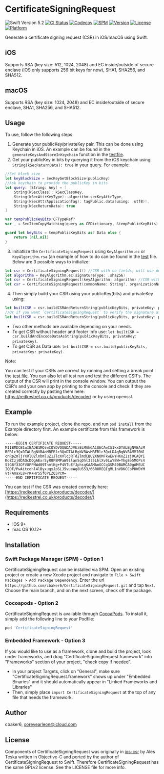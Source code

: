 # CertificateSigningRequest
![Swift Version 5.2](https://img.shields.io/badge/swift-v5.2-yellow.svg)
[![CI Status](https://github.com/cbaker6/CertificateSigningRequest/workflows/build/badge.svg?branch=main)](https://github.com/cbaker6/CertificateSigningRequest/actions?query=workflow%3Abuild+branch%3Amain)
[![Codecov](https://codecov.io/gh/cbaker6/CertificateSigningRequest/branches/main/graph/badge.svg)](https://codecov.io/gh/cbaker6/CertificateSigningRequest/branches/main)
[![SPM](https://img.shields.io/badge/swift%20package%20manager-compatible-brightgreen.svg)](https://github.com/apple/swift-package-manager)
[![Version](https://img.shields.io/cocoapods/v/CertificateSigningRequest.svg?style=flat)](https://cocoapods.org/pods/CertificateSigningRequest)
[![License](https://img.shields.io/cocoapods/l/CertificateSigningRequest.svg?style=flat)](https://cocoapods.org/pods/CertificateSigningRequest)
[![Platform](https://img.shields.io/cocoapods/p/CertificateSigningRequest.svg?style=flat)](https://cocoapods.org/pods/CertificateSigningRequest)

Generate a certificate signing request (CSR) in iOS/macOS using Swift.

## iOS
Supports RSA (key size: 512, 1024, 2048) and EC inside/outside of secure enclave (iOS only supports 256 bit keys for now), SHA1, SHA256, and SHA512. 

## macOS
Supports RSA (key size: 1024, 2048) and EC inside/outside of secure enclave, SHA1, SHA256, and SHA512. 

## Usage

To use, follow the following steps:

1. Generate your publicKey/privateKey pair. This can be done using Keychain in iOS. An example can be found in the `generateKeysAndStoreInKeychain` function in the [testfile](https://github.com/cbaker6/CertificateSigningRequest/blob/main/Example/Tests/Tests.swift#L440).
2.  Get your publicKey in bits by querying it from the iOS keychain using `String(kSecReturnData): true` in your query. For example:

```swift
//Set block size
let keyBlockSize = SecKeyGetBlockSize(publicKey)
//Ask keychain to provide the publicKey in bits
let query: [String: Any] = [
    String(kSecClass): kSecClassKey,
    String(kSecAttrKeyType): algorithm.secKeyAttrType,
    String(kSecAttrApplicationTag): tagPublic.data(using: .utf8)!,
    String(kSecReturnData): true
]

var tempPublicKeyBits:CFTypeRef?
var _ = SecItemCopyMatching(query as CFDictionary, &tempPublicKeyBits)

guard let keyBits = tempPublicKeyBits as? Data else {
    return (nil,nil)
}
```
3. Initiatlize the `CertificateSigningRequest` using `KeyAlgorithm.ec` or `KeyAlgorithm.rsa` (an example of how to do can be found in the [test](https://github.com/cbaker6/CertificateSigningRequest/blob/main/Example/Tests/Tests.swift#L34) file. Below are 3 possible ways to initialize: 
```swift 
let csr = CertificateSigningRequest() //CSR with no fields, will use defaults of an RSA key with sha512
let algorithm = KeyAlgorithm.ec(signatureType: .sha256)
let csr = CertificateSigningRequest(keyAlgorithm: algorithm) //CSR with a specific key 
let csr = CertificateSigningRequest(commonName: String?, organizationName:String?, organizationUnitName:String?, countryName:String?, stateOrProvinceName:String?, localityName:String?, keyAlgorithm: algorithm) //Define all fields and key algorithm
```

4. Then simply build your CSR using your publicKey(bits) and privateKey using:
 ```swift 
 let builtCSR = csr.buildCSRAndReturnString(publicKeyBits, privateKey: privateKey)
 //Or if you want `CertificateSigningRequest` to verify the signature after building, pass in your publicKey to the same method:
 let builtCSR = csr.buildCSRAndReturnString(publicKeyBits, privateKey: privateKey, publicKey: publicKey)
 ``` 
- Two other methods are available depending on your needs.
- To get CSR without header and footer info use: `let builtCSR = csr.buildAndEncodeDataAsString(publicKeyBits, privateKey: privateKey)`.
- To get CSR as Data use: `let builtCSR = csr.build(publicKeyBits, privateKey: privateKey)`.

Note:

You can test if your CSRs are correct by running and setting a break point the [test file](https://github.com/cbaker6/CertificateSigningRequest/blob/main/Example/Tests/Tests.swift#L66). You can also let all test run and test the different CSR's. The output of the CSR will print in the console window. You can output the CSR's and your own app by printing to the console and check if they are created correctly by pasting them here: https://redkestrel.co.uk/products/decoder/ or by using openssl.

## Example

To run the example project, clone the repo, and run `pod install` from the Example directory first. An example certificate from this framework is below:

```
-----BEGIN CERTIFICATE REQUEST-----
MIIBMDCB1wIBADB1MQswCQYDVQQGDAJVUzELMAkGA1UECAwCS1kxDTALBgNVBAcM
BFRlc3QxDTALBgNVBAoMBFRlc3QxDTALBgNVBAsMBFRlc3QxLDAqBgNVBAMMI0Nl
cnRpZmljYXRlU2lnbmluZ1JlcXVlc3RTd2lmdCBUZXN0MFkwEwYHKoZIzj0CAQYI
KoZIzj0DAQcDQgAExrSyR8PBMPaW9llanSqOhl3l5LhlXv0LwYEW+Yhg8e5MOPs4
SlG8f33OFVUPPNWd09TnmtKg+P4VTuEfJphsqKAAMAoGCCqGSM49BAMCA0gAMEUC
IQDF/PwAitcohl4lByxuqxJpSLJ5vueWq8US53/66RUREQIgMLInVDKCCoPHWDYM
vtFAmaxL8+rK+Hr55f0PLZQ5PcM=
-----END CERTIFICATE REQUEST-----
```

You can test if the CSR was created correctly here: [https://redkestrel.co.uk/products/decoder/](https://redkestrel.co.uk/products/decoder/)

## Requirements
- iOS 9+
- mac OS 10.12+

## Installation

### Swift Package Manager (SPM) - Option 1
CertificateSigningRequest can be installed via SPM. Open an existing project or create a new Xcode project and navigate to `File > Swift Packages > Add Package Dependency`. Enter the url `https://github.com/cbaker6/CertificateSigningRequest.git` and tap `Next`. Choose the main branch, and on the next screen, check off the package.

### Cocoapods - Option 2
CertificateSigningRequest is available through [CocoaPods](https://cocoapods.org). To install
it, simply add the following line to your Podfile:

```ruby
pod 'CertificateSigningRequest'
```

### Embedded Framework - Option 3
If you would like to use as a framework, clone and build the project, look under frameworks, and drag "CertificateSigningRequest.framework" into "Frameworks" section of your project, "check copy if needed".

- In your project Targets, click on "General", make sure "CertificateSigningRequest.framework" shows up under "Embedded Binaries" and it should automatically appear in "Linked Frameworks and Libraries"
- Then, simply place `import CertificateSigningRequest` at the top of any file that needs the framework.

## Author

cbaker6, coreyearleon@icloud.com

## License
Components of CertificateSigningRequest was originally in [ios-csr](https://github.com/ateska/ios-csr) by Ales Teska written in Objective-C and ported by the author of CertificateSigningRequest to Swift. Therefore CertificateSigningRequest has the same GPLv2 license. See the LICENSE file for more info.
